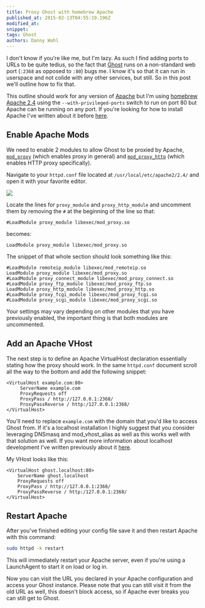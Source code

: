 ```yaml
---
title: Proxy Ghost with homebrew Apache
published_at: 2015-02-13T04:55:19.196Z
modified_at: 
snippet: 
tags: Ghost
authors: Danny Wahl
---
```


I don't know if you're like me, but I'm lazy. As such I find adding ports to
URLs to be quite tedius, so the fact that [Ghost](https://ghost.org/) runs on a
non-standard web port (`:2368` as opposed to `:80`) bugs me. I know it's so that
it can run in userspace and not colide with any other services, but still. So in
this post we'll outline how to fix that.

This outline should work for any version of [Apache](http://httpd.apache.org/)
but I'm using [homebrew](http://brew.sh/)
[Apache 2.4](https://github.com/Homebrew/homebrew-apache/blob/master/httpd24.rb)
using the `--with-privileged-ports` switch to run on port 80 but Apache can be
running on any port. If you're looking for how to install Apache I've written
about it before [here](/blog/osx-yosemite-mamp-homebrew-development-setup/).

## Enable Apache Mods

We need to enable 2 modules to allow Ghost to be proxied by Apache,
[`mod_proxy`](http://httpd.apache.org/docs/current/mod/mod_proxy.html) (which
enables proxy in general) and
[`mod_proxy_http`](http://httpd.apache.org/docs/current/mod/mod_proxy_http.html)
(which enables HTTP proxy specifically).

Navigate to your `httpd.conf` file located at `/usr/local/etc/apache2/2.4/` and
open it with your favorite editor.

![](/blog/proxy-ghost-with-homebrew-apache/folder-containing-homebrew-apache-config.png)

Locate the lines for `proxy_module` and `proxy_http_module` and uncomment them
by removing the `#` at the beginning of the line so that:

```apacheconf
#LoadModule proxy_module libexec/mod_proxy.so
```

becomes:

```apacheconf
LoadModule proxy_module libexec/mod_proxy.so
```

The snippet of that whole section should look something like this:

```apacheconf
#LoadModule remoteip_module libexec/mod_remoteip.so
LoadModule proxy_module libexec/mod_proxy.so  
#LoadModule proxy_connect_module libexec/mod_proxy_connect.so
#LoadModule proxy_ftp_module libexec/mod_proxy_ftp.so
LoadModule proxy_http_module libexec/mod_proxy_http.so  
#LoadModule proxy_fcgi_module libexec/mod_proxy_fcgi.so
#LoadModule proxy_scgi_module libexec/mod_proxy_scgi.so
```

Your settings may vary depending on other modules that you have previously
enabled, the important thing is that both modules are uncommented.

## Add an Apache VHost

The next step is to define an Apache VirtualHost declaration essentially stating
how the proxy should work. In the same `httpd.conf` document scroll all the way
to the bottom and add the following snippet:

```apacheconf
<VirtualHost example.com:80>  
     ServerName example.com
     ProxyRequests off
     ProxyPass / http://127.0.0.1:2368/
     ProxyPassReverse / http:/127.0.0.1:2368/
</VirtualHost>
```

You'll need to replace `example.com` with the domain that you'd like to access
Ghost from. If it's a localhost installation I highly suggest that you consider
leveraging DNSmasq and mod\_vhost\_alias as well as this works well with that
solution as well. If you want more information about localhost development I've
written previously about it
[here](/blog/yosemite-mamp-homebrew-dev-setup-part-2/#dnsmasq).

My VHost looks like this:

```apacheconf
<VirtualHost ghost.localhost:80>  
    ServerName ghost.localhost
    ProxyRequests off
    ProxyPass / http://127.0.0.1:2368/
    ProxyPassReverse / http:/127.0.0.1:2368/
</VirtualHost>
```

## Restart Apache

After you've finished editing your config file save it and then restart Apache
with this command:

```bash
sudo httpd -k restart
```

This will immediately restart your Apache server, even if you're using a
LaunchAgent to start it on load or log in.

Now you can visit the URL you declared in your Apache configuration and access
your Ghost instance. Please note that you can still visit it from the old URL as
well, this doesn't block access, so if Apache ever breaks you can still get to
Ghost.
